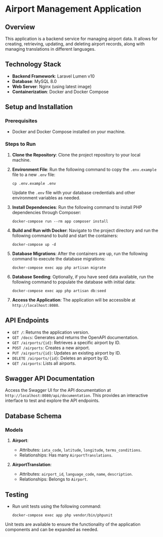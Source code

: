 # Airport Management Application

## Overview
This application is a backend service for managing airport data. It allows for creating, retrieving, updating, and deleting airport records, along with managing translations in different languages.

## Technology Stack
- **Backend Framework**: Laravel Lumen v10
- **Database**: MySQL 8.0
- **Web Server**: Nginx (using latest image)
- **Containerization**: Docker and Docker Compose

## Setup and Installation

### Prerequisites
- Docker and Docker Compose installed on your machine.

### Steps to Run
1. **Clone the Repository**: 
   Clone the project repository to your local machine.

2. **Environment File**:
   Run the following command to copy the `.env.example` file to a new `.env` file:
   ```
   cp .env.example .env
   ```
   Update the `.env` file with your database credentials and other environment variables as needed.

3. **Install Dependencies**:
   Run the following command to install PHP dependencies through Composer:
   ```
   docker-compose run --rm app composer install
   ```

4. **Build and Run with Docker**:
   Navigate to the project directory and run the following command to build and start the containers:
   ```
   docker-compose up -d
   ```

5. **Database Migrations**:
   After the containers are up, run the following command to execute the database migrations:
   ```
   docker-compose exec app php artisan migrate
   ```

6. **Database Seeding**:
   Optionally, if you have seed data available, run the following command to populate the database with initial data:
   ```
   docker-compose exec app php artisan db:seed
   ```

7. **Access the Application**:
   The application will be accessible at `http://localhost:8080`.

## API Endpoints
- `GET /`: Returns the application version.
- `GET /docs`: Generates and returns the OpenAPI documentation.
- `GET /airports/{id}`: Retrieves a specific airport by ID.
- `POST /airports`: Creates a new airport.
- `PUT /airports/{id}`: Updates an existing airport by ID.
- `DELETE /airports/{id}`: Deletes an airport by ID.
- `GET /airports`: Lists all airports.

## Swagger API Documentation
Access the Swagger UI for the API documentation at `http://localhost:8080/api/documentation`. This provides an interactive interface to test and explore the API endpoints.

## Database Schema
### Models
1. **Airport**: 
   - Attributes: `iata_code`, `latitude`, `longitude`, `terms_conditions`.
   - Relationships: Has many `AirportTranslations`.

2. **AirportTranslation**: 
   - Attributes: `airport_id`, `language_code`, `name`, `description`.
   - Relationships: Belongs to `Airport`.

## Testing
- Run unit tests using the following command:
  ```
  docker-compose exec app php vendor/bin/phpunit
  ```

Unit tests are available to ensure the functionality of the application components and can be expanded as needed.

